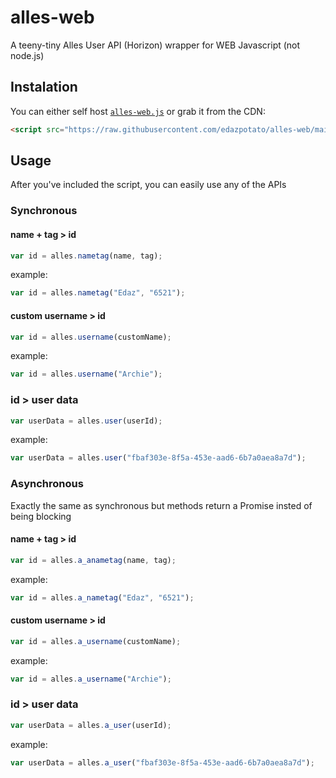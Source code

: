 # alles-web
A teeny-tiny Alles User API (Horizon) wrapper for WEB Javascript (not node.js)


## Instalation
You can either self host [`alles-web.js`](https://raw.githubusercontent.com/edazpotato/alles-web/main/alles-web.js) or grab it from the CDN:
  ```html
  <script src="https://raw.githubusercontent.com/edazpotato/alles-web/main/alles-web.js"></script>
  ```

## Usage

After you've included the script, you can easily use any of the APIs

### Synchronous

#### name + tag > id
```js
var id = alles.nametag(name, tag);
```
example:
```js
var id = alles.nametag("Edaz", "6521");
```

#### custom username > id
```js
var id = alles.username(customName);
```
example:
```js
var id = alles.username("Archie");
```

### id > user data
```js
var userData = alles.user(userId);
```
example:
```js
var userData = alles.user("fbaf303e-8f5a-453e-aad6-6b7a0aea8a7d");
```

### Asynchronous

Exactly the same as synchronous but methods return a Promise insted of being blocking

#### name + tag > id
```js
var id = alles.a_anametag(name, tag);
```
example:
```js
var id = alles.a_nametag("Edaz", "6521");
```

#### custom username > id
```js
var id = alles.a_username(customName);
```
example:
```js
var id = alles.a_username("Archie");
```

### id > user data
```js
var userData = alles.a_user(userId);
```
example:
```js
var userData = alles.a_user("fbaf303e-8f5a-453e-aad6-6b7a0aea8a7d");
```
